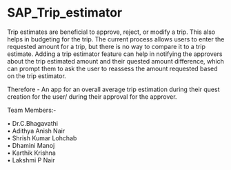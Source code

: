 # SAP_Trip_estimator

Trip estimates are beneficial to approve, reject, or modify a trip. This also helps in budgeting for the trip. The current process allows users to enter the requested amount for a trip, but there is no way to compare it to a trip estimate. Adding a trip estimator feature can help in notifying the approvers about the trip estimated amount and their quested amount difference, which can prompt them to ask the user to reassess the amount requested based on the trip estimator.

Therefore - An app for an overall average trip estimation during their quest creation for the user/ during their approval for the approver. 

Team Members:- <br/>

•	Dr.C.Bhagavathi <br/>
•	Adithya Anish Nair <br/>
•	Shrish Kumar Lohchab <br/>
•	Dhamini Manoj <br/>
•	Karthik Krishna <br/>
•	Lakshmi P Nair <br/>


